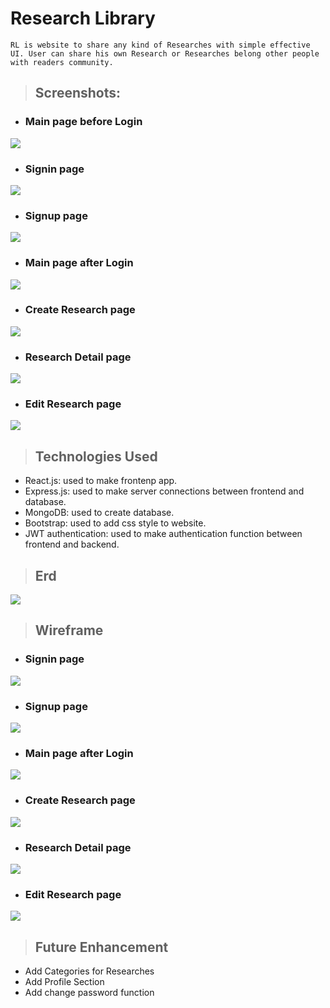 # Research Library

```
RL is website to share any kind of Researches with simple effective UI. User can share his own Research or Researches belong other people with readers community. 
```
>## Screenshots:
* ### Main page before Login
![](https://i.imgur.com/4p7IpRl.png)
* ### Signin page
![](https://i.imgur.com/ue72R5t.png)
* ### Signup page
![](https://i.imgur.com/fA6ch7c.png)
* ### Main page after Login
![](https://i.imgur.com/W1naJlT.png)
* ### Create Research page
![](https://i.imgur.com/TZjpPat.png)
* ### Research Detail page
![](https://i.imgur.com/J9t1Emh.png)
* ### Edit Research page
![](https://i.imgur.com/QO4jHNd.png)


>## Technologies Used

* React.js: used to make frontenp app.
* Express.js: used to make server connections between frontend and database.
* MongoDB: used to create database.
* Bootstrap: used to add css style to website.
* JWT authentication: used to make authentication function between frontend and backend.

>## Erd
![](https://i.imgur.com/jsDRrMw.png)

>## Wireframe
* ### Signin page
![](https://i.imgur.com/abKVEiR.png)
* ### Signup page
![](https://i.imgur.com/IoARYhq.png)
* ### Main page after Login
![](https://i.imgur.com/6x826T0.png)
* ### Create Research page
![](https://i.imgur.com/81RJB6C.png)
* ### Research Detail page
![](https://i.imgur.com/R2a4J5H.png)
* ### Edit Research page
![](https://i.imgur.com/aRsmNic.png)
>## Future Enhancement
* Add Categories for Researches
* Add Profile Section
* Add change password function 
